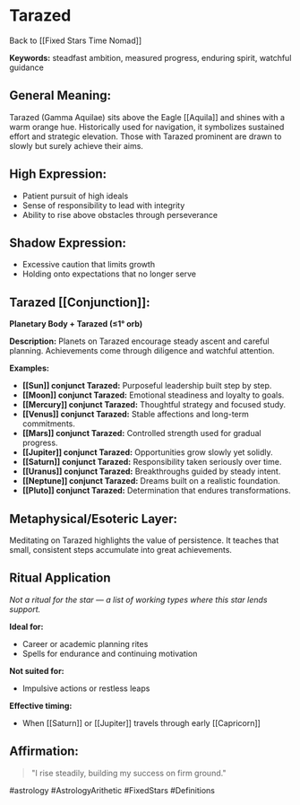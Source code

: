 # Tarazed

Back to [[Fixed Stars Time Nomad]]

**Keywords:** steadfast ambition, measured progress, enduring spirit, watchful guidance

## General Meaning:
Tarazed (Gamma Aquilae) sits above the Eagle [[Aquila]] and shines with a warm orange hue. Historically used for navigation, it symbolizes sustained effort and strategic elevation. Those with Tarazed prominent are drawn to slowly but surely achieve their aims.

## High Expression:
- Patient pursuit of high ideals
- Sense of responsibility to lead with integrity
- Ability to rise above obstacles through perseverance

## Shadow Expression:
- Excessive caution that limits growth
- Holding onto expectations that no longer serve

## Tarazed [[Conjunction]]:

**Planetary Body + Tarazed (≤1° orb)**

**Description:**
Planets on Tarazed encourage steady ascent and careful planning. Achievements come through diligence and watchful attention.

**Examples:**
- **[[Sun]] conjunct Tarazed:** Purposeful leadership built step by step.
- **[[Moon]] conjunct Tarazed:** Emotional steadiness and loyalty to goals.
- **[[Mercury]] conjunct Tarazed:** Thoughtful strategy and focused study.
- **[[Venus]] conjunct Tarazed:** Stable affections and long-term commitments.
- **[[Mars]] conjunct Tarazed:** Controlled strength used for gradual progress.
- **[[Jupiter]] conjunct Tarazed:** Opportunities grow slowly yet solidly.
- **[[Saturn]] conjunct Tarazed:** Responsibility taken seriously over time.
- **[[Uranus]] conjunct Tarazed:** Breakthroughs guided by steady intent.
- **[[Neptune]] conjunct Tarazed:** Dreams built on a realistic foundation.
- **[[Pluto]] conjunct Tarazed:** Determination that endures transformations.

## Metaphysical/Esoteric Layer:
Meditating on Tarazed highlights the value of persistence. It teaches that small, consistent steps accumulate into great achievements.

## Ritual Application
*Not a ritual for the star — a list of working types where this star lends support.*

**Ideal for:**
- Career or academic planning rites
- Spells for endurance and continuing motivation

**Not suited for:**
- Impulsive actions or restless leaps

**Effective timing:**
- When [[Saturn]] or [[Jupiter]] travels through early [[Capricorn]]

## Affirmation:

> "I rise steadily, building my success on firm ground."

#astrology #AstrologyArithetic #FixedStars #Definitions

